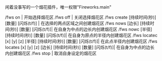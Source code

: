 闲着没事写的一个烟花插件，唯一权限"Fireworks.main"

/fws on | 开始选择烟花区
/fws off | 关闭选择烟花区
/fws create [持续时间(秒)] [数量] [闪烁(t/f)] | 在选择的两点区域之间创建烟花区
/fws nows [边长] [持续时间(秒)] [数量] [闪烁(t/f)]| 在自身为中点的边长内创建烟花区
/fws nowc [半径] [持续时间(秒)] [数量] [闪烁(t/f)]| 在自身为原点的半径内创建烟花区
/fws locatec [x] [y] [z] [半径] [持续时间(秒)] [数量] [闪烁(t/f)]| 在此点半径内创建烟花区
/fws locates [x] [y] [z] [边长] [持续时间(秒)] [数量] [闪烁(t/f)]| 在自身为中点的边长内创建烟花区
/fws stop | 取消自身设定的烟花区
